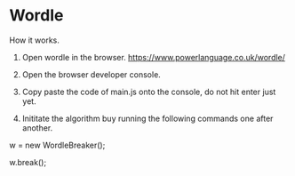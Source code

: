 # Wordle

How it works.

1. Open wordle in the browser. https://www.powerlanguage.co.uk/wordle/

2. Open the browser developer console. 

3. Copy paste the code of main.js onto the console, do not hit enter just yet.

4. Inititate the algorithm buy running the following commands one after another.

w = new WordleBreaker();

w.break();
